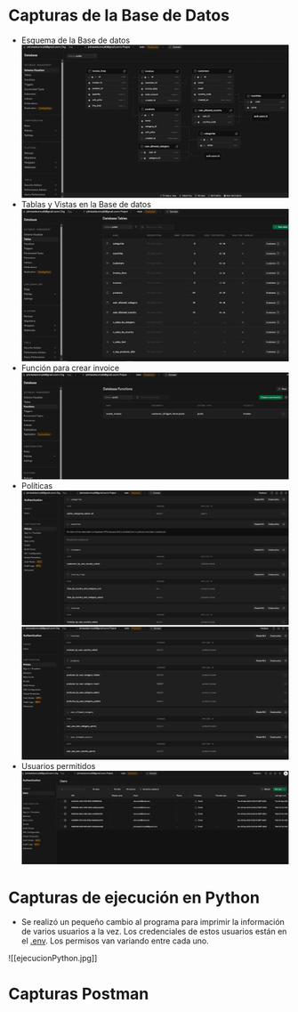# Capturas de la Base de Datos

- Esquema de la Base de datos
  ![imagen](./esquemaBD.jpg)
- Tablas y Vistas en la Base de datos
  ![imagen](./tablasYVistas.jpg)
- Función para crear invoice
  ![imagen](./funciones.jpg)
- Políticas
  ![imagen](./policies1.jpg)
  ![imagen](./policies2.jpg)
- Usuarios permitidos
  ![imagen](./authUsers.jpg)

# Capturas de ejecución en Python
- Se realizó un pequeño cambio al programa para imprimir la información de varios usuarios a la vez. Los credenciales de estos usuarios están en el [.env](../.env). Los permisos van variando entre cada uno.

![[ejecucionPython.jpg]]

# Capturas Postman
